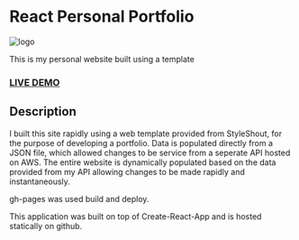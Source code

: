 # React Personal Portfolio

![logo](https://github.com/kihaen/personalPortfolio/blob/master/Resume_Screen.png)

This is my personal website built using a template
### <a href="https://www.kihaen.com">LIVE DEMO</a> 

## Description

I built this site rapidly using a web template provided from StyleShout, for the purpose of developing a portfolio.
Data is populated directly from a JSON file, which allowed changes to be service from a seperate API hosted on AWS.
The entire website is dynamically populated based on the data provided from my API allowing changes to be made rapidly and instantaneously. 

gh-pages was used build and deploy.

This application was built on top of Create-React-App and is hosted statically on github.

